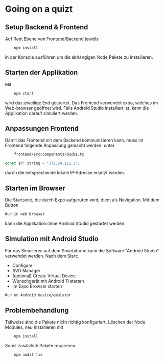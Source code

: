 # Going on a quizt

## Setup Backend & Frontend
Auf Root Ebene von Frontend/Backend jeweils 
```bash
    npm install
```
 in der Konsole ausführen um die abhängigen Node Pakete zu installieren. 

## Starten der Applikation
Mit 
```bash
    npm start
```
 wird das jeweilige End gestartet.
Das Frontend verwendet expo, welches im Web-browser geöffnet wird. 
Falls Android Studio installiert ist, kann die Applikation darauf simuliert werden.

## Anpassungen Frontend
Damit das Frontend mit dem Backend kommunizieren kann, muss im Frontend folgende Anpassung gemacht werden:
unter
```bash
    frontend/src/components/ducks.ts 
``` 

```javascript
const IP: string = "172.24.112.1"; 
```
durch die entsprechende lokale IP-Adresse ersetzt werden.

## Starten im Browser
Die Startseite, die durch Expo aufgerufen wird, dient als Navigation.
Mit dem Button 
```bash
Run in web browser
```
kann die Applikation ohne Android Studio gestartet werden.

## Simulation mit Android Studio
Für das Simulieren auf dem Smartphone kann die Software "Android Studio" verwendet werden.
Nach dem Start:
- Configure
- AVD Manager
- (optional) Create Virtual Device
- Wunschgerät mit Android 11 starten
- Im Expo Browser starten
 ```bash
 Run on Android device/emulator
 ```

## Problembehandlung
Teilweise sind die Pakete nicht richtig konfiguriert.
Löschen der Node Modules, neu Installieren mit 
```bash
    npm install
```
Sonst zusätzlich Pakete reparieren
```bash
    npm audit fix
```
